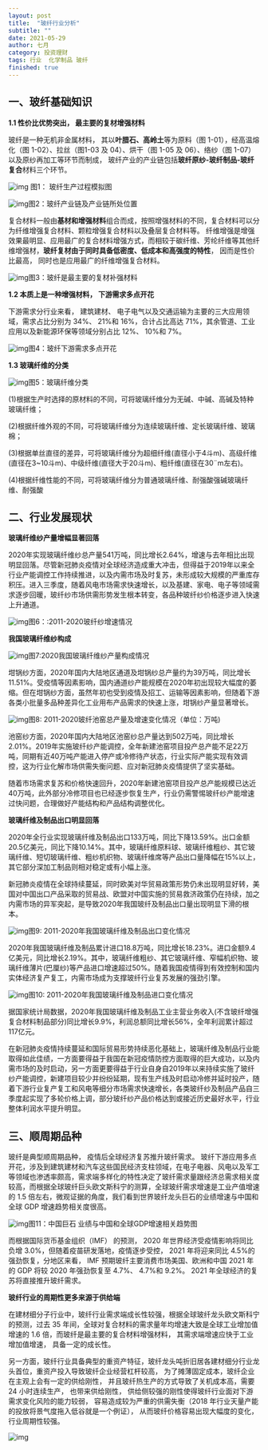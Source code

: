 ```yaml
---
layout: post
title:  "玻纤行业分析"
subtitle: ""
date: 2021-05-29
author: 七月
category: 投资理财
tags: 行业  化学制品 玻纤
finished: true
---
```


## 一、玻纤基础知识

**1.1 性价比优势突出， 最主要的复材增强材料**

玻纤是一种无机非金属材料， 其以**叶腊石、高岭土**等为原料（图 1-01），经高温熔化（图 1-02）、拉丝（图1-03 及 04）、烘干（图 1-05 及 06）、络纱（图 1-07） 以及原纱再加工等环节而制成， 玻纤产业的产业链包括**玻纤原纱-玻纤制品-玻纤复合**材料三个环节。

![img](/img/v2-5738a5c04a412337c425cb442561f274_b.jpg) 图1： 玻纤生产过程模拟图

![img](/img/v2-c5471ba0192fd95c036440926a2357a9_b.jpg)图2：玻纤产业链及产业链所处位置

复合材料一般由**基材和增强材料**组合而成，按照增强材料的不同，复合材料可以分为纤维增强复合材料、颗粒增强复合材料以及叠层复合材料等。 纤维增强是增强效果最明显、应用最广的复合材料增强方式，而相较于碳纤维、芳纶纤维等其他纤维增强材，**玻纤复材由于同时具备低密度、低成本和高强度的特性**， 因而是性价比最高， 同时也是应用最广的纤维增强复合材料。

![img](/img/v2-ae9650fa4755358d772b77b9fdab60d1_b.jpg)图3：玻纤是最主要的复材补强材料

**1.2 本质上是一种增强材料， 下游需求多点开花**

下游需求分行业来看， 建筑建材、 电子电气以及交通运输为主要的三大应用领域，需求占比分别为 34%、 21%和 16%，合计占比高达 71%，其余管道、工业应用以及新能源环保等领域分别占比 12%、 10%和 7%。

![img](/img/v2-2a81a9664abeb0d58d1430c55ff54ae8_b.jpg)图4：玻纤下游需求多点开花

**1.3 玻璃纤维的分类**

![img](/img/v2-7dfb8d1e4f589fe00f3256ab9664ed37_b.jpg)图5：玻璃纤维分类

(1)根据生产时选择的原材料的不同，可将玻璃纤维分为无碱、中碱、高碱及特种玻璃纤维；

(2)根据纤维外观的不同，可将玻璃纤维分为连续玻璃纤维、定长玻璃纤维、玻璃棉；

(3)根据单丝直径的差异，可将玻璃纤维分为超细纤维(直径小于4斗m)、高级纤维(直径在3~10斗m)、中级纤维(直径大于20斗m)、粗纤维(直径在30¨m左右)。

(4)根据纤维性能的不同，可将玻璃纤维分为普通玻璃纤维、耐强酸强碱玻璃纤维、耐强酸

## 二、行业发展现状

**玻璃纤维纱产量增幅显著回落**

2020年实现玻璃纤维纱总产量541万吨，同比增长2.64%，增速与去年相比出现明显回落。尽管新冠肺炎疫情对全球经济造成重大冲击，但得益于2019年以来全行业产能调控工作持续推进，以及内需市场及时复苏，未形成较大规模的严重库存积压。进入三季度，随着风电市场需求快速增长，以及基建、家电、电子等领域需求逐步回暖，玻纤纱市场供需形势发生根本转变，各品种玻纤纱价格逐步进入快速上升通道。

![img](/img/v2-e483366147c53e46db37d334e76c6b89_b.jpg)图6：:2011-2020玻纤纱增速情况

**我国玻璃纤维纱构成**

![img](/img/v2-89ee238dbe6ab00d567599606523500e_b.jpg)图7:2020我国玻璃纤维纱产量构成情况

坩锅纱方面，2020年国内大陆地区通道及坩锅纱总产量约为39万吨，同比增长11.51%。受疫情等因素影响，国内通道纱产能规模在2020年初出现较大幅度的萎缩。但在坩锅纱方面，虽然年初也受到疫情及招工、运输等因素影响，但随着下游各类小批量多品种差异化工业用布产品需求的快速上涨，坩锅纱产量显著增长。

![img](/img/v2-2887b2c08fbf17aefb4f5368d3eb3c4d_b.jpg)图8: 2011-2020玻纤池窑总产量及增速变化情况（单位：万吨)

池窑纱方面，2020年国内大陆地区池窑纱总产量达到502万吨，同比增长2.01%。2019年实施玻纤纱产能调控，全年新建池窑项目投产总产能不足22万吨，同期有近40万吨产能进入停产或冷修待产状态，行业实际产能实现有效调控，这为行业化解市场供需失衡问题、应对新冠肺炎疫情提供了坚实基础。

随着市场需求复苏和价格快速回升，2020年新建池窑项目投产总产能规模已达近40万吨，此外部分冷修项目也已经逐步恢复生产，行业仍需警惕玻纤纱产能增速过快问题，合理做好产能结构和产品结构调整优化。

**玻璃纤维及制品出口明显回落**

2020年全行业实现玻璃纤维及制品出口133万吨，同比下降13.59%。出口金额20.5亿美元，同比下降10.14%。其中，玻璃纤维原料球、玻璃纤维粗纱、其它玻璃纤维、短切玻璃纤维、粗纱机织物、玻璃纤维席等产品出口量降幅在15%以上，其它部分深加工制品则相对稳定或有小幅上涨。

新冠肺炎疫情在全球持续蔓延，同时欧美对华贸易政策形势仍未出现明显好转，美国对中国出口产品采取的贸易战、欧盟对中国实施的贸易救济政策仍在持续，加之内需市场的异军突起，是导致2020年我国玻纤及制品出口量出现明显下滑的根本。

![img](/img/v2-df30ee85811b4a1edef332f6dd6868e2_b.jpg)图9: 2011-2020年我国玻璃纤维及制品出口变化情况

2020年我国玻璃纤维及制品累计进口18.8万吨，同比增长18.23%。进口金额9.4亿美元，同比增长2.19%。其中，玻璃纤维粗纱、其它玻璃纤维、窄幅机织物、玻璃纤维薄片(巴厘纱)等产品进口增速超过50%。随着我国疫情得到有效控制和国内实体经济复产复工，内需市场成为支撑玻纤行业复苏发展的强劲引擎。

![img](/img/v2-687d208db62c55e2515f0cf214ba4d90_b.jpg)图10: 2011-2020年我国玻璃纤维及制品进口变化情况

据国家统计局数据，2020年我国玻璃纤维及制品工业主营业务收入(不含玻纤增强复合材料制品部分)同比增长9.9%，利润总额同比增长56%，全年利润累计超过117亿元。

在新冠肺炎疫情持续蔓延和国际贸易形势持续恶化基础上，玻璃纤维及制品行业能取得如此佳绩，一方面要得益于我国在新冠疫情防控方面取得的巨大成功，以及内需市场的及时启动，另一方面更要得益于行业自身自2019年以来持续实施了玻纤纱产能调控，新建项目较少并纷纷延期，现有生产线及时启动冷修并延时投产，随着下游行业复产复工和风电等细分市场需求快速增长，各类玻纤纱及制品产品自三季度起实现了多轮价格上调，部分玻纤纱产品价格达到或接近历史最好水平，行业整体利润水平提升明显。

## 三、顺周期品种

玻纤是典型顺周期品种， 疫情后全球经济复苏推升玻纤需求。 玻纤下游应用多点开花，涉及到建筑建材和汽车这些国民经济支柱领域，在电子电器、风电以及军工等领域也渗透率颇高，需求端多样化的特性决定了玻纤需求量跟经济总需求相关度较高，而根据全球玻纤巨头欧文斯科宁的测算，全球玻纤需求增速是工业产值增速的 1.5 倍左右，微观证据的角度，我们看到世界玻纤龙头巨石的业绩增速与中国和全球 GDP 增速趋势相关度很高。

![img](/img/v2-d3e8cc768809b9434ad4278bfa17ef17_b.jpg)图11：中国巨石 业绩与中国和全球GDP增速相关趋势图

而根据国际货币基金组织（IMF） 的预测， 2020 年世界经济受疫情影响将同比负增 3.0%，但随着疫苗研发落地，疫情逐步受控， 2021 年将迎来同比 4.5%的强劲恢复，分地区来看， IMF 预期玻纤主要消费市场美国、欧洲和中国 2021 年的 GDP 将较 2020 年强劲恢复至 4.7%、 4.7%和 9.2%。 2021 年全球经济的复苏将直接推升玻纤需求。

**玻纤行业的周期性更多来源于供给端**

在建材细分子行业中，玻纤行业需求端成长性较强，根据全球玻纤龙头欧文斯科宁的预测，过去 35 年间，全球对复合材料的需求量年均增速大致是全球工业增加值增速的 1.6 倍，而玻纤是最主要的复合材料增强材料， 其需求端增速应快于工业增加值增速， 具备一定的成长性。

另一方面，玻纤行业具备典型的重资产特征，玻纤龙头吨折旧居各建材细分行业龙头首位，重资产投入导致玻纤企业经营杠杆较高， 为了摊薄固定成本，玻纤企业在主观上会有一定的供给刚性， 并且玻纤热生产的方式导致了关机成本高，需要 24 小时连续生产， 也带来供给刚性， 供给侧较强的刚性使得玻纤行业面对下游需求变化风险的能力较弱， 容易造成较为严重的供需失衡（2018 年行业天量产能的投放将景气度拖入低谷就是一个例证）， 从而玻纤价格容易出现大幅度的变化，行业周期性较强。

![img](/img/v2-e042a752696a02f7857a94fd14168a5c_b.jpg)